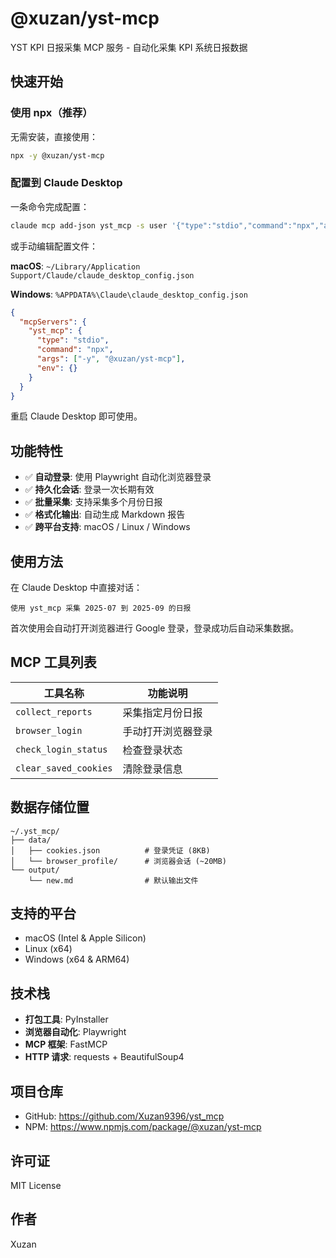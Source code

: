 # @xuzan/yst-mcp

YST KPI 日报采集 MCP 服务 - 自动化采集 KPI 系统日报数据

## 快速开始

### 使用 npx（推荐）

无需安装，直接使用：

```bash
npx -y @xuzan/yst-mcp
```

### 配置到 Claude Desktop

一条命令完成配置：

```bash
claude mcp add-json yst_mcp -s user '{"type":"stdio","command":"npx","args":["-y","@xuzan/yst-mcp"],"env":{}}'
```

或手动编辑配置文件：

**macOS**: `~/Library/Application Support/Claude/claude_desktop_config.json`

**Windows**: `%APPDATA%\Claude\claude_desktop_config.json`

```json
{
  "mcpServers": {
    "yst_mcp": {
      "type": "stdio",
      "command": "npx",
      "args": ["-y", "@xuzan/yst-mcp"],
      "env": {}
    }
  }
}
```

重启 Claude Desktop 即可使用。

## 功能特性

- ✅ **自动登录**: 使用 Playwright 自动化浏览器登录
- ✅ **持久化会话**: 登录一次长期有效
- ✅ **批量采集**: 支持采集多个月份日报
- ✅ **格式化输出**: 自动生成 Markdown 报告
- ✅ **跨平台支持**: macOS / Linux / Windows

## 使用方法

在 Claude Desktop 中直接对话：

```
使用 yst_mcp 采集 2025-07 到 2025-09 的日报
```

首次使用会自动打开浏览器进行 Google 登录，登录成功后自动采集数据。

## MCP 工具列表

| 工具名称 | 功能说明 |
|---------|---------|
| `collect_reports` | 采集指定月份日报 |
| `browser_login` | 手动打开浏览器登录 |
| `check_login_status` | 检查登录状态 |
| `clear_saved_cookies` | 清除登录信息 |

## 数据存储位置

```
~/.yst_mcp/
├── data/
│   ├── cookies.json          # 登录凭证 (8KB)
│   └── browser_profile/      # 浏览器会话 (~20MB)
└── output/
    └── new.md                # 默认输出文件
```

## 支持的平台

- macOS (Intel & Apple Silicon)
- Linux (x64)
- Windows (x64 & ARM64)

## 技术栈

- **打包工具**: PyInstaller
- **浏览器自动化**: Playwright
- **MCP 框架**: FastMCP
- **HTTP 请求**: requests + BeautifulSoup4

## 项目仓库

- GitHub: https://github.com/Xuzan9396/yst_mcp
- NPM: https://www.npmjs.com/package/@xuzan/yst-mcp

## 许可证

MIT License

## 作者

Xuzan
